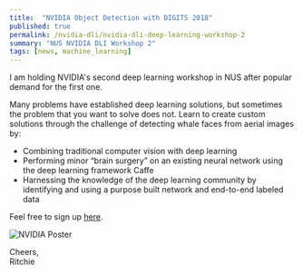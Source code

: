 ```yaml
---
title:  "NVIDIA Object Detection with DIGITS 2018"
published: true
permalink: /nvidia-dli/nvidia-dli-deep-learning-workshop-2
summary: "NUS NVIDIA DLI Workshop 2"
tags: [news, machine_learning]
---
```


I am holding NVIDIA's second deep learning workshop in NUS after popular demand for the first one.

Many problems have established deep learning solutions, but sometimes the problem that you want to solve does not. Learn to create custom solutions through the challenge of detecting whale faces from aerial images by:
- Combining traditional computer vision with deep learning
- Performing minor “brain surgery” on an existing neural network using the deep learning framework Caffe
- Harnessing the knowledge of the deep learning community by identifying and using a purpose built network and end-to-end labeled data

Feel free to sign up [here](https://www.facebook.com/nus.nvidia/posts/166945523975924).

![NVIDIA Poster](https://res.cloudinary.com/ritchieng/image/upload/v1538729603/ritchieng.com/nus_nvidia/nus_nvidia_dli_2018_2.jpg)

Cheers,
<br />Ritchie